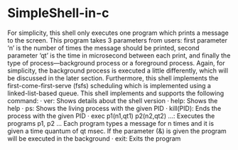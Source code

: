 # SimpleShell-in-c

For simplicity, this shell only executes one program which prints a message to the screen. This program takes 3 parameters from users: first parameter ‘n’ is the number of times the message should be printed, second parameter ‘qt’ is the time in microsecond between each print, and finally the type of process—background process or a foreground process. Again, for simplicity, the background process is executed a little differently, which will be discussed in the later section. Furthermore, this shell implements the first-come-first-serve (fsfs) scheduling which is implemented using a linked-list-based queue.
This shell implements and supports the following command:
·      ver: Shows details about the shell version
·      help: Shows the help
·      ps: Shows the living process with the given PID
·      kill(PID): Ends the process with the given PID
·      exec p1(n1,qt1) p2(n2,qt2) ...: Executes the programs p1, p2 ... Each program types a message for n times and it is given a time quantum of qt msec. If the parameter (&) is given the program will be executed in the background
·      exit: Exits the program
